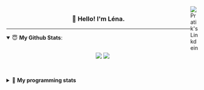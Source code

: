 <!--
<a href="https://twitter.com" target="_blank" rel="nofollow">
 <img align="right" alt="Pratik's Twitter" width="22px" src="https://cdn.jsdelivr.net/npm/simple-icons@v3/icons/twitter.svg" />
</a> 

-->
<a href="https://www.linkedin.com/in/lenagiacalone/" target="_blank" rel="nofollow">
 <img align="right" alt="Pratik's Linkdein" width="22px" src="https://cdn.jsdelivr.net/npm/simple-icons@v3/icons/linkedin.svg" />
</a>



<h3 align="center">👋 Hello! I'm Léna.</h3>

---

<!--
**lgiacalo/lgiacalo** is a ✨ _special_ ✨ repository because its `README.md` (this file) appears on your GitHub profile.

Here are some ideas to get you started:

- 🔭 I’m currently working on ...
- 🌱 I’m currently learning ...
- 👯 I’m looking to collaborate on ...
- 🤔 I’m looking for help with ...
- 💬 Ask me about ...
- 📫 How to reach me: ...
- 😄 Pronouns: ...
- ⚡ Fun fact: ...
-->

<details open>
 <summary> 😇 <b>My Github Stats</b>: </summary>
<br>
<p align = "center">
  <img src = "https://github-readme-stats.vercel.app/api?username=lgiacalo&show_icons=true&theme=nord" width="420">
  <img src = "https://github-readme-stats.vercel.app/api/top-langs/?username=lgiacalo&layout=compact&theme=nord">
</p>
 
<br>
<p align = "center">
  <imp src = "https://github-readme-stats.vercel.app/api/wakatime?username=lgiacalo&theme=nord">
</p>

</details>

<details>
 <summary>🤖 <b>My programming stats</b></summary>
 <br>
 
<!--START_SECTION:waka-->
![Lines of code](https://img.shields.io/badge/From%20Hello%20World%20I%27ve%20Written-966386%20lines%20of%20code-blue)

**🐱 My GitHub Data** 

> 🏆 1,070 Contributions in the Year 2021
 > 
> 📦 297.5 kB Used in GitHub's Storage 
 > 
> 🚫 Not Opted to Hire
 > 
> 📜 44 Public Repositories 
 > 
> 🔑 34 Private Repositories  
 > 
**I'm an Early 🐤** 

```text
🌞 Morning    133 commits    █████░░░░░░░░░░░░░░░░░░░░   20.81% 
🌆 Daytime    334 commits    █████████████░░░░░░░░░░░░   52.27% 
🌃 Evening    165 commits    ██████░░░░░░░░░░░░░░░░░░░   25.82% 
🌙 Night      7 commits      ░░░░░░░░░░░░░░░░░░░░░░░░░   1.1%

```
📅 **I'm Most Productive on Thursday** 

```text
Monday       102 commits    ████░░░░░░░░░░░░░░░░░░░░░   15.96% 
Tuesday      69 commits     ██░░░░░░░░░░░░░░░░░░░░░░░   10.8% 
Wednesday    133 commits    █████░░░░░░░░░░░░░░░░░░░░   20.81% 
Thursday     138 commits    █████░░░░░░░░░░░░░░░░░░░░   21.6% 
Friday       69 commits     ██░░░░░░░░░░░░░░░░░░░░░░░   10.8% 
Saturday     24 commits     █░░░░░░░░░░░░░░░░░░░░░░░░   3.76% 
Sunday       104 commits    ████░░░░░░░░░░░░░░░░░░░░░   16.28%

```


📊 **This Week I Spent My Time On** 

```text
⌚︎ Time Zone: Europe/Paris

💬 Programming Languages: 
JavaScript               12 hrs 37 mins      ███████████████████████░░   93.32% 
Markdown                 20 mins             ░░░░░░░░░░░░░░░░░░░░░░░░░   2.5% 
Other                    17 mins             ░░░░░░░░░░░░░░░░░░░░░░░░░   2.16% 
Bash                     11 mins             ░░░░░░░░░░░░░░░░░░░░░░░░░   1.45% 
PHP                      2 mins              ░░░░░░░░░░░░░░░░░░░░░░░░░   0.31%

🔥 Editors: 
VS Code                  13 hrs 32 mins      █████████████████████████   100.0%

🐱‍💻 Projects: 
augmentation_capital     12 hrs 23 mins      ███████████████████████░░   91.58% 
testPoc                  23 mins             ░░░░░░░░░░░░░░░░░░░░░░░░░   2.88% 
Work                     19 mins             ░░░░░░░░░░░░░░░░░░░░░░░░░   2.45% 
pappers-engine           18 mins             ░░░░░░░░░░░░░░░░░░░░░░░░░   2.3% 
pappers                  4 mins              ░░░░░░░░░░░░░░░░░░░░░░░░░   0.55%

💻 Operating System: 
Mac                      13 hrs 32 mins      █████████████████████████   100.0%

```

**I Mostly Code in C** 

```text
C                        26 repos            ████████░░░░░░░░░░░░░░░░░   32.1% 
JavaScript               16 repos            █████░░░░░░░░░░░░░░░░░░░░   19.75% 
HTML                     8 repos             ██░░░░░░░░░░░░░░░░░░░░░░░   9.88% 
Shell                    8 repos             ██░░░░░░░░░░░░░░░░░░░░░░░   9.88% 
C++                      4 repos             █░░░░░░░░░░░░░░░░░░░░░░░░   4.94%

```


**Timeline**

![Chart not found](https://raw.githubusercontent.com/lgiacalo/lgiacalo/main/charts/bar_graph.png) 


 Last Updated on 22/11/2021
<!--END_SECTION:waka-->

</details>
